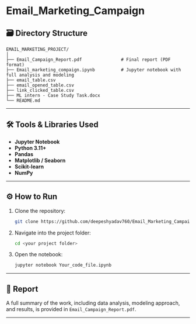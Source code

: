 # Email_Marketing_Campaign

## 🗃️ Directory Structure

```
EMAIL_MARKETING_PROJECT/
│
├── Email_Campaign_Report.pdf               # Final report (PDF format)
├── Email_marketing_compaign.ipynb          # Jupyter notebook with full analysis and modeling
├── email_table.csv                         
├── email_opened_table.csv                  
├── link_clicked_table.csv                  
├── ML intern - Case Study Task.docx        
└── README.md                               
```

---

## 🛠️ Tools & Libraries Used

- **Jupyter Notebook**
- **Python 3.11+**
- **Pandas**
- **Matplotlib / Seaborn**
- **Scikit-learn**
- **NumPy**

---

## ⚙️ How to Run

1. Clone the repository:
   ```bash
   git clone https://github.com/deepeshyadav760/Email_Marketing_Campaign_Quantacusai.git
   ```
2. Navigate into the project folder:
   ```bash
   cd <your project folder>
   ```
3. Open the notebook:
   ```bash
   jupyter notebook Your_code_file.ipynb
   ```

---

## 📄 Report

A full summary of the work, including data analysis, modeling approach, and results, is provided in `Email_Campaign_Report.pdf`.

---


